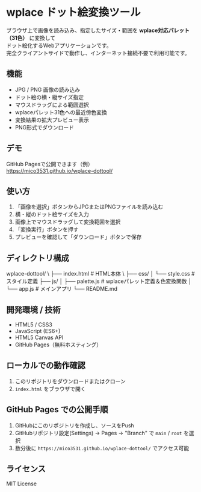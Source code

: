 # wplace ドット絵変換ツール

ブラウザ上で画像を読み込み、指定したサイズ・範囲を **wplace対応パレット（31色）** に変換して  
ドット絵化するWebアプリケーションです。  
完全クライアントサイドで動作し、インターネット接続不要で利用可能です。

## 機能
- JPG / PNG 画像の読み込み
- ドット絵の横・縦サイズ指定
- マウスドラッグによる範囲選択
- wplaceパレット31色への最近傍色変換
- 変換結果の拡大プレビュー表示
- PNG形式でダウンロード

## デモ
GitHub Pagesで公開できます（例）  
https://mico3531.github.io/wplace-dottool/

## 使い方
1. 「画像を選択」ボタンからJPGまたはPNGファイルを読み込む
2. 横・縦のドット絵サイズを入力
3. 画像上でマウスドラッグして変換範囲を選択
4. 「変換実行」ボタンを押す
5. プレビューを確認して「ダウンロード」ボタンで保存

## ディレクトリ構成
wplace-dottool/ \\
├── index.html # HTML本体 \\
├── css/
│ └── style.css # スタイル定義
├── js/
│ ├── palette.js # wplaceパレット定義＆色変換関数
│ └── app.js # メインアプリ
└── README.md

## 開発環境 / 技術
- HTML5 / CSS3
- JavaScript (ES6+)
- HTML5 Canvas API
- GitHub Pages（無料ホスティング）

## ローカルでの動作確認
1. このリポジトリをダウンロードまたはクローン
2. `index.html` をブラウザで開く

## GitHub Pages での公開手順
1. GitHubにこのリポジトリを作成し、ソースをPush
2. GitHubリポジトリ設定(Settings) → Pages → "Branch" で `main` / `root` を選択
3. 数分後に `https://mico3531.github.io/wplace-dottool/` でアクセス可能

## ライセンス
MIT License
